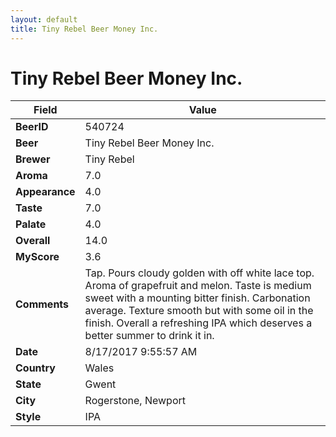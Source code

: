 ```yaml
---
layout: default
title: Tiny Rebel Beer Money Inc.
---
```


# Tiny Rebel Beer Money Inc.

| Field         | Value     |
|---------------|-----------|
| **BeerID** | 540724 |
| **Beer** | Tiny Rebel Beer Money Inc. |
| **Brewer** | Tiny Rebel |
| **Aroma** | 7.0 |
| **Appearance** | 4.0 |
| **Taste** | 7.0 |
| **Palate** | 4.0 |
| **Overall** | 14.0 |
| **MyScore** | 3.6 |
| **Comments** | Tap. Pours cloudy golden with off white lace top. Aroma of grapefruit and melon. Taste is medium sweet with a mounting bitter finish. Carbonation average. Texture smooth but with some oil in the finish. Overall a refreshing IPA which deserves a better summer to drink it in. |
| **Date** | 8/17/2017 9:55:57 AM |
| **Country** | Wales |
| **State** | Gwent |
| **City** | Rogerstone, Newport |
| **Style** | IPA |
